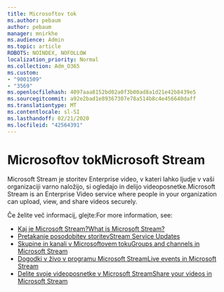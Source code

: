 ```yaml
---
title: Microsoftov tok
ms.author: pebaum
author: pebaum
manager: mnirkhe
ms.audience: Admin
ms.topic: article
ROBOTS: NOINDEX, NOFOLLOW
localization_priority: Normal
ms.collection: Adm_O365
ms.custom:
- "9001509"
- "3569"
ms.openlocfilehash: 4097aaa8152bd02a0f3b00ad8a1d21e42b8439e5
ms.sourcegitcommit: a92e2bad1e89367307e78a514b8c4e456640daff
ms.translationtype: MT
ms.contentlocale: sl-SI
ms.lasthandoff: 02/21/2020
ms.locfileid: "42564391"
---
```

# <a name="microsoft-stream"></a><span data-ttu-id="d110f-102">Microsoftov tok</span><span class="sxs-lookup"><span data-stu-id="d110f-102">Microsoft Stream</span></span>

<span data-ttu-id="d110f-103">Microsoft Stream je storitev Enterprise video, v kateri lahko ljudje v vaši organizaciji varno naložijo, si ogledajo in delijo videoposnetke.</span><span class="sxs-lookup"><span data-stu-id="d110f-103">Microsoft Stream is an Enterprise Video service where people in your organization can upload, view, and share videos securely.</span></span> 

<span data-ttu-id="d110f-104">Če želite več informacij, glejte:</span><span class="sxs-lookup"><span data-stu-id="d110f-104">For more information, see:</span></span>

- [<span data-ttu-id="d110f-105">Kaj je Microsoft Stream?</span><span class="sxs-lookup"><span data-stu-id="d110f-105">What is Microsoft Stream?</span></span>](https://docs.microsoft.com/en-us/stream/overview)
- [<span data-ttu-id="d110f-106">Pretakanje posodobitev storitev</span><span class="sxs-lookup"><span data-stu-id="d110f-106">Stream Service Updates</span></span>](https://techcommunity.microsoft.com/t5/microsoft-stream-service-updates/bd-p/StreamAnnouncements)
- [<span data-ttu-id="d110f-107">Skupine in kanali v Microsoftovem toku</span><span class="sxs-lookup"><span data-stu-id="d110f-107">Groups and channels in Microsoft Stream</span></span>](https://docs.microsoft.com/en-us/stream/groups-channels-organization)
- [<span data-ttu-id="d110f-108">Dogodki v živo v programu Microsoft Stream</span><span class="sxs-lookup"><span data-stu-id="d110f-108">Live events in Microsoft Stream</span></span>](https://docs.microsoft.com/en-us/stream/live-event-overview)
- [<span data-ttu-id="d110f-109">Delite svoje videoposnetke v Microsoft Stream</span><span class="sxs-lookup"><span data-stu-id="d110f-109">Share your videos in Microsoft Stream</span></span>](https://docs.microsoft.com/en-us/stream/portal-share-video)